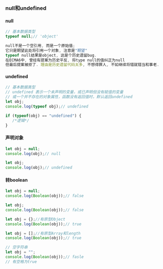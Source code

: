 ### null和undefined

#### null

```js
// 基本数据类型
typeof null;// 'object'
```

```js
null不是一个空引用, 而是一个原始值; 
它只是期望此处将引用一个对象, 注意是"期望" 
typeof null结果是object, 这是个历史遗留bug. 
在ECMA6中, 曾经有提案为历史平反, 将type null的值纠正为null
但最后提案被拒了. 理由是历史遗留代码太多, 不想得罪人, 不如继续将错就错当和事老.
```

#### undefined

```js
// 基本数据类型
// undefined 表示一个未声明的变量，或已声明但没有赋值的变量
// 或一个并不存在的对象属性，函数没有返回值时，默认返回undefined
let obj;
console.log(typeof obj);// undefined

if (typeof(obj) == "undefined") { 
   /*逻辑*/ 
}   
```

#### 声明对象

```js
let obj = null;
console.log(obj);// null

let obj;
console.log(obj);// undefined
```

#### 转boolean

```js
let obj = null;
console.log(Boolean(obj));// false

let obj;
console.log(Boolean(obj));// false
```

```js
let obj = {};//有原型Object
console.log(Boolean(obj));// true

let obj = [];//有原型Array和length
console.log(Boolean(obj));// true
```

```js
// 空字符串
let obj = "";
console.log(Boolean(obj));// fasle
// 有空格为true
```

